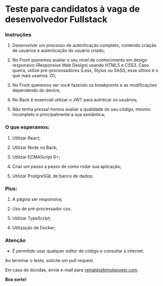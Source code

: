 # Teste para candidatos à vaga de desenvolvedor Fullstack

### Instruções

1. Desenvolver um processo de autenticação completo, contendo criação de usuários e autenticação do usuário criado;

2. No Front queremos avaliar o seu nível de conhecimento em design responsivo (Responsive Web Design) usando HTML5 e CSS3. Caso queira, utilize pré-processadores (Less, Stylus ou SASS, esse último é o que mais usamos :D);

3. No Front queremos ver você fazendo os breakpoints e as modificações dependendo do device;

4. No Back é essencial utilizar o JWT para autnticar os usuários; 

5. Não tenha pressa! Iremos avaliar a qualidade do seu código, mesmo incompleto e principalmente a sua semântica;

### O que esperamos:

1. Utilizar React;

2. Utilizar Node no Back; 

3. Utilizar ECMAScript 6+;
 
4. Criar um passo a passo de como rodar sua aplicação;

5. Utilizar PostgreSQL de banco de dados;

### Plus:

1. A página ser responsiva;

2. Uso de pré-processador css;

3. Utilizar TypeScript;

5. Utilização de Docker;

### Atenção

* É permitido usar qualquer editor de código e consultar a internet.

Ao terminar o teste, solicite um pull request. 

Em caso de dúvidas, envie e-mail para reinaldo@imobpower.com.

**Boa sorte!**
